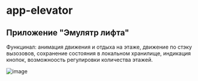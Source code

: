# app-elevator

## Приложение "Эмулятр лифта"
Функцинал: анимация движения и отдыха на этаже, движение по стэку вызoзoвов, сохранение состояния в локальном хранилище, индикация кнопок, возможноость регулировки количества этажей.

![image](https://user-images.githubusercontent.com/107515334/196046731-7fd22f78-8392-4094-a208-ca082feaa37d.png)
